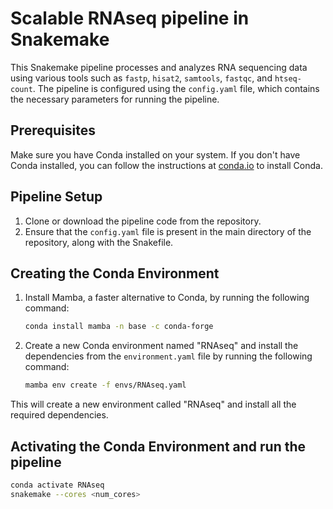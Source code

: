 # Scalable RNAseq pipeline in Snakemake

This Snakemake pipeline processes and analyzes RNA sequencing data using various tools such as `fastp`, `hisat2`, `samtools`, `fastqc`, and `htseq-count`. The pipeline is configured using the `config.yaml` file, which contains the necessary parameters for running the pipeline.

## Prerequisites

Make sure you have Conda installed on your system. If you don't have Conda installed, you can follow the instructions at [conda.io](https://conda.io/projects/conda/en/latest/user-guide/install/) to install Conda.

## Pipeline Setup

1. Clone or download the pipeline code from the repository.
2. Ensure that the `config.yaml` file is present in the main directory of the repository, along with the Snakefile.

## Creating the Conda Environment

1. Install Mamba, a faster alternative to Conda, by running the following command:
   ```bash
   conda install mamba -n base -c conda-forge
2. Create a new Conda environment named "RNAseq" and install the dependencies from the `environment.yaml` file by running the following command:
   ```bash
   mamba env create -f envs/RNAseq.yaml
   
This will create a new environment called "RNAseq" and install all the required dependencies.

## Activating the Conda Environment and run the pipeline

   ```bash
   conda activate RNAseq
   snakemake --cores <num_cores>

